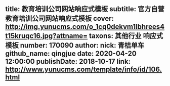 title: 教育培训公司网站响应式模板
subtitle: 官方自营教育培训公司网站响应式模板
cover: http://img.yunucms.com/o_1cq0dekvm1lbhrees4t15kruqc16.jpg?attname=
taxons: 其他行业 响应式模板
number: 170090
author:
  nick: 青桔单车
  github_name: qingjue
date: 2020-04-20 12:00:00
publishDate: 2018-10-17
link: http://www.yunucms.com/template/info/id/106.html
---